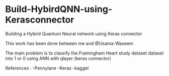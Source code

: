 # Build-HybirdQNN-using-Kerasconnector
Building a Hybird Quantum Neural network using Keras connector  

This work has been done between me and @Usama-Waseem



The main problem is to classify the Framingham Heart study dataset dataset into 1 or 0 
using ANN with qlayer (keras connector)

References : 
-Pennylane
-Keras
-kaggel 
